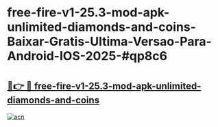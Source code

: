 # free-fire-v1-25.3-mod-apk-unlimited-diamonds-and-coins-Baixar-Gratis-Ultima-Versao-Para-Android-IOS-2025-#qp8c6

# <h2><a href="https://ainizakaria.my?title=free-fire-v1-25.3-mod-apk-unlimited-diamonds-and-coins&ref=25M">🔗👉 🔴 free-fire-v1-25.3-mod-apk-unlimited-diamonds-and-coins</a></h2>

[![acn](https://github.com/user-attachments/assets/0f9c940e-d8b0-45ae-aac7-cd30a18b3e1c)](https://ainizakaria.my?title=free-fire-v1-25.3-mod-apk-unlimited-diamonds-and-coins&ref=25M)

